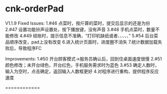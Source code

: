 cnk-orderPad
============
V1.1.9
Fixed Issues:
 1.#46 点菜时，按斤算的菜时，提交后显示的还是为份
 2.#47 设置功能铃声设置处，按下播放键，没有声音
 3.#48 手机点菜时，数量不能修改
 4.#49 结账时，提示信息不准确，“打印机缺纸或者、、、、、”
 5.#54 后台菜品顺序改变，pad上没有改变
 6.进入统计页面时，进度圈不消失
 7.统计数据加载失败后，导致程序FC

Improvements:
 1.#50 开台顾客模式->服务员确认后，回到住桌面速度很慢
 2.#51 颜色修改；未开台绿色，开台红色，手机服务需求时为蓝色
 3.#53 确定人数时，输入为空时，点击确定，返回输入人数框更好
 4.对程序进行重构，提供程序反应速度

============
